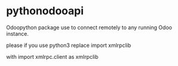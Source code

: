 # pythonodooapi
Odoopython package  use to  connect remotely to any running Odoo instance.


please if you use python3
replace 
import xmlrpclib

with
import xmlrpc.client as xmlrpclib
